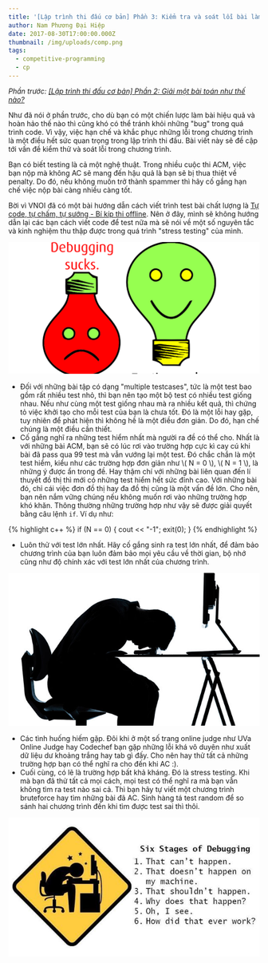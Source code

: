 ```yaml
---
title: '[Lập trình thi đấu cơ bản] Phần 3: Kiểm tra và soát lỗi bài làm'
author: Nam Phương Đại Hiệp
date: 2017-08-30T17:00:00.000Z
thumbnail: /img/uploads/comp.png
tags:
  - competitive-programming
  - cp
---
```

*Phần trước: [\[Lập trình thi đấu cơ bản\] Phần 2: Giải một bài toán như thế nào?](http://cowboycoder.tech/article/lap-trinh-thi-dau-co-ban-phan-2-giai-mot-bai-toan-nhu-the-nao)*

Như đã nói ở phần trước, cho dù bạn có một chiến lược làm bài hiệu quả và hoàn hảo thế nào thì cũng khó có thể tránh khỏi những "bug" trong quá trình code. Vì vậy, việc hạn chế và khắc phục những lỗi trong chương trình là một điều hết sức quan trọng trong lập trình thi đấu. Bài viết này sẽ đề cập tới vấn đề kiểm thử và soát lỗi trong chương trình.

Bạn có biết testing là cả một nghệ thuật. Trong nhiều cuộc thi ACM, việc bạn nộp mà không AC sẽ mang đến hậu quả là bạn sẽ bị thua thiệt về penalty. Do đó, nếu không muốn trở thành spammer thì hãy cố gắng hạn chế việc nộp bài càng nhiều càng tốt. 

Bời vì VNOI đã có một bài hướng dẫn cách viết trình test bài chất lượng là [Tự code, tự chấm, tự sướng - Bí kíp thi offline](http://vnoi.info/wiki/algo/skill/viet-trinh-cham). Nên ở đây, mình sẽ không hướng dẫn lại các bạn cách viết code để test nữa mà sẽ nói về một số nguyên tắc và kinh nghiệm thu thập được trong quá trình "stress testing" của mình.

![undefined](/img/uploads/0302.png)

- Đối với những bài tập có dạng "multiple testcases", tức là một test bao gồm rất nhiều test nhỏ, thì bạn nên tạo một bộ test có nhiều test giống nhau. Nếu như cùng một test giống nhau mà ra nhiều kết quả, thì chứng tỏ việc khởi tạo cho mỗi test của bạn là chưa tốt. Đó là một lỗi hay gặp, tuy nhiên để phát hiện thì không hề là một điều đơn giản. Do đó, hạn chế chúng là một điều cần thiết.
- Cố gắng nghĩ ra những test hiểm nhất mà người ra đề có thể cho. Nhất là với những bài ACM, bạn sẽ có lúc rơi vào trường hợp cực kì cay cú khi bài đã pass qua 99 test mà vẫn vướng lại một test. Đó chắc chắn là một test hiểm, kiểu như các trường hợp đơn giản như \\( N = 0 \\), \\( N = 1 \\), là những ý được ẩn trong đề. Hay thậm chí với những bài liên quan đến lí thuyết đồ thị thì mới có những test hiểm hết sức đỉnh cao. Với những bài đó, chỉ cái việc đơn đồ thị hay đa đồ thị cũng là một vấn đề lớn. Cho nên, bạn nên nắm vững chúng nếu không muốn rơi vào những trường hợp khó khăn. Thông thường những trường hợp như vậy sẽ được giải quyết bằng câu lệnh ```if```. Ví dụ như:

{% highlight c++ %}
if (N == 0) 
{
    cout << "-1";
    exit(0);
}
{% endhighlight %}

- Luôn thử với test lớn nhất. Hãy cố gắng sinh ra test lớn nhất, để đảm bảo chương trình của bạn luôn đảm bảo mọi yêu cầu về thời gian, bộ nhớ cũng như độ chính xác với test lớn nhất của chương trình.

![undefined](/img/uploads/0303.jpg)

- Các tình huống hiếm gặp. Đôi khi ở một số trang online judge như UVa Online Judge hay Codechef bạn gặp những lỗi khá vô duyên như xuất dữ liệu dư khoảng trắng hay tab gì đấy. Cho nên hay thử tất cả những trường hợp bạn có thể nghĩ ra cho đến khi AC :).
- Cuối cùng, có lẽ là trường hợp bất khả kháng. Đó là stress testing. Khi mà bạn đã thử tất cả mọi cách, mọi test có thể nghĩ ra mà bạn vẫn không tìm ra test nào sai cả. Thì bạn hãy tự viết một chương trình bruteforce hay tìm những bài đã AC. Sinh hàng tá test random để so sánh hai chương trình đến khi tìm được test sai thì thôi.

![undefined](/img/uploads/0301.jpeg)
